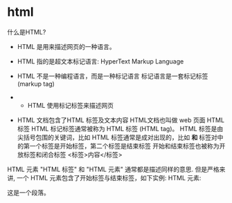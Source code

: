 # html

什么是HTML?

* HTML 是用来描述网页的一种语言。
* HTML 指的是超文本标记语言: HyperText Markup Language
* HTML 不是一种编程语言，而是一种标记语言
标记语言是一套标记标签 (markup tag)

* * HTML 使用标记标签来描述网页
* HTML 文档包含了HTML 标签及文本内容
HTML文档也叫做 web 页面
HTML 标签
HTML 标记标签通常被称为 HTML 标签 (HTML tag)。
HTML 标签是由尖括号包围的关键词，比如 <html>
HTML 标签通常是成对出现的，比如 <b> 和 </b>
标签对中的第一个标签是开始标签，第二个标签是结束标签
开始和结束标签也被称为开放标签和闭合标签
<标签>内容</标签>

HTML 元素
"HTML 标签" 和 "HTML 元素" 通常都是描述同样的意思.
但是严格来讲, 一个 HTML 元素包含了开始标签与结束标签，如下实例:
HTML 元素:
<p>这是一个段落。</p>